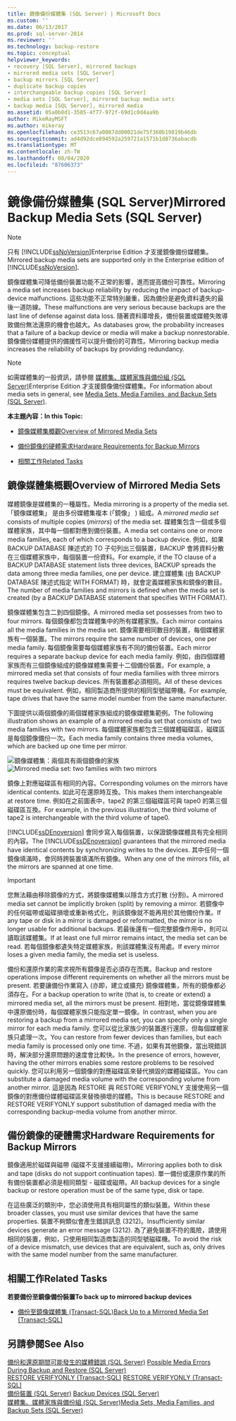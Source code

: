 ```yaml
---
title: 鏡像備份媒體集 (SQL Server) | Microsoft Docs
ms.custom: ''
ms.date: 06/13/2017
ms.prod: sql-server-2014
ms.reviewer: ''
ms.technology: backup-restore
ms.topic: conceptual
helpviewer_keywords:
- recovery [SQL Server], mirrored backups
- mirrored media sets [SQL Server]
- backup mirrors [SQL Server]
- duplicate backup copies
- interchangeable backup copies [SQL Server]
- media sets [SQL Server], mirrored backup media sets
- backup media [SQL Server], mirrored media
ms.assetid: 05a0b8d1-3585-4f77-972f-69d1c0d4aa9b
author: MikeRayMSFT
ms.author: mikeray
ms.openlocfilehash: ce3513c67a0087dd00021de75f360b19819b46db
ms.sourcegitcommit: ad4d92dce894592a259721a1571b1d8736abacdb
ms.translationtype: MT
ms.contentlocale: zh-TW
ms.lasthandoff: 08/04/2020
ms.locfileid: "87606373"
---
```

# <a name="mirrored-backup-media-sets-sql-server"></a><span data-ttu-id="d2663-102">鏡像備份媒體集 (SQL Server)</span><span class="sxs-lookup"><span data-stu-id="d2663-102">Mirrored Backup Media Sets (SQL Server)</span></span>
    
> [!NOTE]  
>  <span data-ttu-id="d2663-103">只有 [!INCLUDE[ssNoVersion](../../includes/ssnoversion-md.md)]Enterprise Edition 才支援鏡像備份媒體集。</span><span class="sxs-lookup"><span data-stu-id="d2663-103">Mirrored backup media sets are supported only in the Enterprise edition of [!INCLUDE[ssNoVersion](../../includes/ssnoversion-md.md)].</span></span>  
  
 <span data-ttu-id="d2663-104">鏡像媒體集可降低備份裝置功能不正常的影響，進而提高備份可靠性。</span><span class="sxs-lookup"><span data-stu-id="d2663-104">Mirroring a media set increases backup reliability by reducing the impact of backup-device malfunctions.</span></span> <span data-ttu-id="d2663-105">這些功能不正常特別嚴重，因為備份是避免資料遺失的最後一道防線。</span><span class="sxs-lookup"><span data-stu-id="d2663-105">These malfunctions are very serious because backups are the last line of defense against data loss.</span></span> <span data-ttu-id="d2663-106">隨著資料庫增長，備份裝置或媒體失敗導致備份無法還原的機會也越大。</span><span class="sxs-lookup"><span data-stu-id="d2663-106">As databases grow, the probability increases that a failure of a backup device or media will make a backup nonrestorable.</span></span> <span data-ttu-id="d2663-107">鏡像備份媒體提供的備援性可以提升備份的可靠性。</span><span class="sxs-lookup"><span data-stu-id="d2663-107">Mirroring backup media increases the reliability of backups by providing redundancy.</span></span>  
  
> [!NOTE]  
>  <span data-ttu-id="d2663-108">如需媒體集的一般資訊，請參閱 [媒體集、媒體家族與備份組 &#40;SQL Server&#41;](media-sets-media-families-and-backup-sets-sql-server.md)Enterprise Edition 才支援鏡像備份媒體集。</span><span class="sxs-lookup"><span data-stu-id="d2663-108">For information about media sets in general, see [Media Sets, Media Families, and Backup Sets &#40;SQL Server&#41;](media-sets-media-families-and-backup-sets-sql-server.md).</span></span>  
  
 <span data-ttu-id="d2663-109">**本主題內容：**</span><span class="sxs-lookup"><span data-stu-id="d2663-109">**In this Topic:**</span></span>  
  
-   [<span data-ttu-id="d2663-110">鏡像媒體集概觀</span><span class="sxs-lookup"><span data-stu-id="d2663-110">Overview of Mirrored Media Sets</span></span>](#OverviewofMirroredMediaSets)  
  
-   [<span data-ttu-id="d2663-111">備份鏡像的硬體需求</span><span class="sxs-lookup"><span data-stu-id="d2663-111">Hardware Requirements for Backup Mirrors</span></span>](#HardwareReqs)  
  
-   [<span data-ttu-id="d2663-112">相關工作</span><span class="sxs-lookup"><span data-stu-id="d2663-112">Related Tasks</span></span>](#RelatedTasks)  
  
##  <a name="overview-of-mirrored-media-sets"></a><a name="OverviewofMirroredMediaSets"></a> <span data-ttu-id="d2663-113">鏡像媒體集概觀</span><span class="sxs-lookup"><span data-stu-id="d2663-113">Overview of Mirrored Media Sets</span></span>  
 <span data-ttu-id="d2663-114">媒體鏡像是媒體集的一種屬性。</span><span class="sxs-lookup"><span data-stu-id="d2663-114">Media mirroring is a property of the media set.</span></span> <span data-ttu-id="d2663-115">「鏡像媒體集」  是由多份媒體集複本 (「鏡像」  ) 組成。</span><span class="sxs-lookup"><span data-stu-id="d2663-115">A *mirrored media set* consists of multiple copies (*mirrors*) of the media set.</span></span> <span data-ttu-id="d2663-116">媒體集包含一個或多個媒體家族，其中每一個都對應到備份裝置。</span><span class="sxs-lookup"><span data-stu-id="d2663-116">A media set contains one or more media families, each of which corresponds to a backup device.</span></span> <span data-ttu-id="d2663-117">例如，如果 BACKUP DATABASE 陳述式的 TO 子句列出三個裝置，BACKUP 會將資料分散在三個媒體家族中，每個裝置一份資料。</span><span class="sxs-lookup"><span data-stu-id="d2663-117">For example, if the TO clause of a BACKUP DATABASE statement lists three devices, BACKUP spreads the data among three media families, one per device.</span></span> <span data-ttu-id="d2663-118">建立媒體集 (由 BACKUP DATABASE 陳述式指定 WITH FORMAT) 時，就會定義媒體家族和鏡像的數目。</span><span class="sxs-lookup"><span data-stu-id="d2663-118">The number of media families and mirrors is defined when the media set is created (by a BACKUP DATABASE statement that specifies WITH FORMAT).</span></span>  
  
 <span data-ttu-id="d2663-119">鏡像媒體集包含二到四個鏡像。</span><span class="sxs-lookup"><span data-stu-id="d2663-119">A mirrored media set possesses from two to four mirrors.</span></span> <span data-ttu-id="d2663-120">每個鏡像都包含媒體集中的所有媒體家族。</span><span class="sxs-lookup"><span data-stu-id="d2663-120">Each mirror contains all the media families in the media set.</span></span> <span data-ttu-id="d2663-121">鏡像需要相同數目的裝置，每個媒體家族有一個裝置。</span><span class="sxs-lookup"><span data-stu-id="d2663-121">The mirrors require the same number of devices, one per media family.</span></span> <span data-ttu-id="d2663-122">每個鏡像需要每個媒體家族有不同的備份裝置。</span><span class="sxs-lookup"><span data-stu-id="d2663-122">Each mirror requires a separate backup device for each media family.</span></span> <span data-ttu-id="d2663-123">例如，由四個媒體家族而有三個鏡像組成的鏡像媒體集需要十二個備份裝置。</span><span class="sxs-lookup"><span data-stu-id="d2663-123">For example, a mirrored media set that consists of four media families with three mirrors requires twelve backup devices.</span></span> <span data-ttu-id="d2663-124">所有裝置都必須相同。</span><span class="sxs-lookup"><span data-stu-id="d2663-124">All of these devices must be equivalent.</span></span> <span data-ttu-id="d2663-125">例如，相同製造商所提供的相同型號磁帶機。</span><span class="sxs-lookup"><span data-stu-id="d2663-125">For example, tape drives that have the same model number from the same manufacturer.</span></span>  
  
 <span data-ttu-id="d2663-126">下圖提供以兩個鏡像的兩個媒體家族組成的鏡像媒體集範例。</span><span class="sxs-lookup"><span data-stu-id="d2663-126">The following illustration shows an example of a mirrored media set that consists of two media families with two mirrors.</span></span> <span data-ttu-id="d2663-127">每個媒體家族都包含三個媒體磁碟區，磁碟區是每個鏡像備份一次。</span><span class="sxs-lookup"><span data-stu-id="d2663-127">Each media family contains three media volumes, which are backed up one time per mirror.</span></span>  
  
 <span data-ttu-id="d2663-128">![鏡像媒體集：兩個具有兩個鏡像的家族](../../database-engine/media/bnr-backup-media-mirror.gif "鏡像媒體集：兩個具有兩個鏡像的家族")</span><span class="sxs-lookup"><span data-stu-id="d2663-128">![Mirrored media set: two families with two mirrors](../../database-engine/media/bnr-backup-media-mirror.gif "Mirrored media set: two families with two mirrors")</span></span>  
  
 <span data-ttu-id="d2663-129">鏡像上對應磁碟區有相同的內容。</span><span class="sxs-lookup"><span data-stu-id="d2663-129">Corresponding volumes on the mirrors have identical contents.</span></span> <span data-ttu-id="d2663-130">如此可在還原時互換。</span><span class="sxs-lookup"><span data-stu-id="d2663-130">This makes them interchangeable at restore time.</span></span> <span data-ttu-id="d2663-131">例如在之前圖表中，tape2 的第三個磁碟區可與 tape0 的第三個磁碟區互換。</span><span class="sxs-lookup"><span data-stu-id="d2663-131">For example, in the previous illustration, the third volume of tape2 is interchangeable with the third volume of tape0.</span></span>  
  
 <span data-ttu-id="d2663-132">[!INCLUDE[ssDEnoversion](../../includes/ssdenoversion-md.md)] 會同步寫入每個裝置，以保證鏡像媒體具有完全相同的內容。</span><span class="sxs-lookup"><span data-stu-id="d2663-132">The [!INCLUDE[ssDEnoversion](../../includes/ssdenoversion-md.md)] guarantees that the mirrored media have identical contents by synchronizing writes to the devices.</span></span> <span data-ttu-id="d2663-133">其中任何一個鏡像填滿時，會同時跨裝置填滿所有鏡像。</span><span class="sxs-lookup"><span data-stu-id="d2663-133">When any one of the mirrors fills, all the mirrors are spanned at one time.</span></span>  
  
> [!IMPORTANT]  
>  <span data-ttu-id="d2663-134">您無法藉由移除鏡像的方式，將鏡像媒體集以隱含方式打散 (分割)。</span><span class="sxs-lookup"><span data-stu-id="d2663-134">A mirrored media set cannot be implicitly broken (split) by removing a mirror.</span></span> <span data-ttu-id="d2663-135">若鏡像中的任何磁帶或磁碟損壞或重新格式化，則該鏡像就不能再用於其他備份作業。</span><span class="sxs-lookup"><span data-stu-id="d2663-135">If any tape or disk in a mirror is damaged or reformatted, the mirror is no longer usable for additional backups.</span></span> <span data-ttu-id="d2663-136">若最後還有一個完整鏡像作用中，則可以讀取該媒體集。</span><span class="sxs-lookup"><span data-stu-id="d2663-136">If at least one full mirror remains intact, the media set can be read.</span></span> <span data-ttu-id="d2663-137">若每個鏡像都遺失特定媒體家族，則該媒體集沒有用處。</span><span class="sxs-lookup"><span data-stu-id="d2663-137">If every mirror loses a given media family, the media set is useless.</span></span>  
  
 <span data-ttu-id="d2663-138">備份和還原作業的需求視所有鏡像是否必須存在而異。</span><span class="sxs-lookup"><span data-stu-id="d2663-138">Backup and restore operations impose different requirements on whether all the mirrors must be present.</span></span> <span data-ttu-id="d2663-139">若要讓備份作業寫入 (亦即，建立或擴充) 鏡像媒體集，所有的鏡像都必須存在。</span><span class="sxs-lookup"><span data-stu-id="d2663-139">For a backup operation to write (that is, to create or extend) a mirrored media set, all the mirrors must be present.</span></span> <span data-ttu-id="d2663-140">相對地，當從鏡像媒體集中還原備份時，每個媒體家族只能指定單一鏡像。</span><span class="sxs-lookup"><span data-stu-id="d2663-140">In contrast, when you are restoring a backup from a mirrored media set, you can specify only a single mirror for each media family.</span></span> <span data-ttu-id="d2663-141">您可以從比家族少的裝置進行還原，但每個媒體家族只處理一次。</span><span class="sxs-lookup"><span data-stu-id="d2663-141">You can restore from fewer devices than families, but each media family is processed only one time.</span></span> <span data-ttu-id="d2663-142">不過，如果有其他鏡像，當出現錯誤時，解決部分還原問題的速度會比較快。</span><span class="sxs-lookup"><span data-stu-id="d2663-142">In the presence of errors, however, having the other mirrors enables some restore problems to be resolved quickly.</span></span> <span data-ttu-id="d2663-143">您可以利用另一個鏡像的對應磁碟區來替代損毀的媒體磁碟區。</span><span class="sxs-lookup"><span data-stu-id="d2663-143">You can substitute a damaged media volume with the corresponding volume from another mirror.</span></span> <span data-ttu-id="d2663-144">這是因為 RESTORE 與 RESTORE VERIFYONLY 支援使用另一個鏡像的對應備份媒體磁碟區來替換損壞的媒體。</span><span class="sxs-lookup"><span data-stu-id="d2663-144">This is because RESTORE and RESTORE VERIFYONLY support substitution of damaged media with the corresponding backup-media volume from another mirror.</span></span>  
  
##  <a name="hardware-requirements-for-backup-mirrors"></a><a name="HardwareReqs"></a> <span data-ttu-id="d2663-145">備份鏡像的硬體需求</span><span class="sxs-lookup"><span data-stu-id="d2663-145">Hardware Requirements for Backup Mirrors</span></span>  
 <span data-ttu-id="d2663-146">鏡像適用於磁碟與磁帶 (磁碟不支援接續磁帶)。</span><span class="sxs-lookup"><span data-stu-id="d2663-146">Mirroring applies both to disk and tape (disks do not support continuation tapes).</span></span> <span data-ttu-id="d2663-147">單一備份或還原作業的所有備份裝置都必須是相同類型 - 磁碟或磁帶。</span><span class="sxs-lookup"><span data-stu-id="d2663-147">All backup devices for a single backup or restore operation must be of the same type, disk or tape.</span></span>  
  
 <span data-ttu-id="d2663-148">在這些廣泛的類別中，您必須使用具有相同屬性的類似裝置。</span><span class="sxs-lookup"><span data-stu-id="d2663-148">Within these broader classes, you must use similar devices that have the same properties.</span></span> <span data-ttu-id="d2663-149">裝置不夠類似會產生錯誤訊息 (3212)。</span><span class="sxs-lookup"><span data-stu-id="d2663-149">Insufficiently similar devices generate an error message (3212).</span></span> <span data-ttu-id="d2663-150">為了避免裝置不符的風險，請使用相同的裝置，例如，只使用相同製造商製造的同型號磁碟機。</span><span class="sxs-lookup"><span data-stu-id="d2663-150">To avoid the risk of a device mismatch, use devices that are equivalent, such as, only drives with the same model number from the same manufacturer.</span></span>  
  
##  <a name="related-tasks"></a><a name="RelatedTasks"></a> <span data-ttu-id="d2663-151">相關工作</span><span class="sxs-lookup"><span data-stu-id="d2663-151">Related Tasks</span></span>  
 <span data-ttu-id="d2663-152">**若要備份至鏡像備份裝置**</span><span class="sxs-lookup"><span data-stu-id="d2663-152">**To back up to mirrored backup devices**</span></span>  
  
-   [<span data-ttu-id="d2663-153">備份至鏡像媒體集 &#40;Transact-SQL&#41;</span><span class="sxs-lookup"><span data-stu-id="d2663-153">Back Up to a Mirrored Media Set &#40;Transact-SQL&#41;</span></span>](back-up-to-a-mirrored-media-set-transact-sql.md)  
  
## <a name="see-also"></a><span data-ttu-id="d2663-154">另請參閱</span><span class="sxs-lookup"><span data-stu-id="d2663-154">See Also</span></span>  
 <span data-ttu-id="d2663-155">[備份和還原期間可能發生的媒體錯誤 &#40;SQL Server&#41;](possible-media-errors-during-backup-and-restore-sql-server.md) </span><span class="sxs-lookup"><span data-stu-id="d2663-155">[Possible Media Errors During Backup and Restore &#40;SQL Server&#41;](possible-media-errors-during-backup-and-restore-sql-server.md) </span></span>  
 <span data-ttu-id="d2663-156">[RESTORE VERIFYONLY &#40;Transact-SQL&#41;](/sql/t-sql/statements/restore-statements-verifyonly-transact-sql) </span><span class="sxs-lookup"><span data-stu-id="d2663-156">[RESTORE VERIFYONLY &#40;Transact-SQL&#41;](/sql/t-sql/statements/restore-statements-verifyonly-transact-sql) </span></span>  
 <span data-ttu-id="d2663-157">[備份裝置 &#40;SQL Server&#41;](backup-devices-sql-server.md) </span><span class="sxs-lookup"><span data-stu-id="d2663-157">[Backup Devices &#40;SQL Server&#41;](backup-devices-sql-server.md) </span></span>  
 [<span data-ttu-id="d2663-158">媒體集、媒體家族與備份組 &#40;SQL Server&#41;</span><span class="sxs-lookup"><span data-stu-id="d2663-158">Media Sets, Media Families, and Backup Sets &#40;SQL Server&#41;</span></span>](media-sets-media-families-and-backup-sets-sql-server.md)  
  
  
